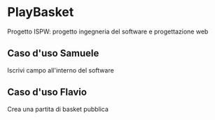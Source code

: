 # PlayBasket
Progetto ISPW: progetto ingegneria del software e progettazione web

## Caso d'uso Samuele
Iscrivi campo all'interno del software

## Caso d'uso Flavio
Crea una partita di basket pubblica